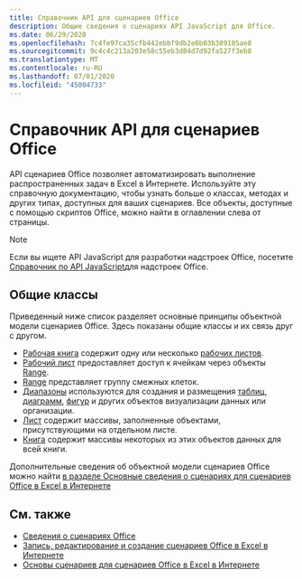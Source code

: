 ```yaml
---
title: Справочник API для сценариев Office
description: Общие сведения о сценариях API JavaScript для Office.
ms.date: 06/29/2020
ms.openlocfilehash: 7c4fe97ca35cfb442ebbf9db2e0b03b389185ae8
ms.sourcegitcommit: 9c4c4c213a203e58c55eb3d84d7d92fa527f3eb8
ms.translationtype: MT
ms.contentlocale: ru-RU
ms.lasthandoff: 07/01/2020
ms.locfileid: "45004733"
---
```

# <a name="office-scripts-api-reference"></a>Справочник API для сценариев Office

API сценариев Office позволяет автоматизировать выполнение распространенных задач в Excel в Интернете. Используйте эту справочную документацию, чтобы узнать больше о классах, методах и других типах, доступных для ваших сценариев. Все объекты, доступные с помощью скриптов Office, можно найти в оглавлении слева от страницы.

> [!NOTE]
> Если вы ищете API JavaScript для разработки надстроек Office, посетите [Справочник по API JavaScript](/javascript/api/overview?view=excel-js-preview)для надстроек Office.

## <a name="common-classes"></a>Общие классы

Приведенный ниже список разделяет основные принципы объектной модели сценариев Office. Здесь показаны общие классы и их связь друг с другом.

- [Рабочая книга](/javascript/api/office-scripts/excelscript/excelscript.workbook) содержит одну или несколько [рабочих листов](/javascript/api/office-scripts/excelscript/excelscript.worksheet).
- [Рабочий лист](/javascript/api/office-scripts/excelscript/excelscript.worksheet) предоставляет доступ к ячейкам через объекты [Range](/javascript/api/office-scripts/excelscript/excelscript.range).
- [Range](/javascript/api/office-scripts/excelscript/excelscript.range) представляет группу смежных клеток.
- [Диапазоны](/javascript/api/office-scripts/excelscript/excelscript.range) используются для создания и размещения [таблиц](/javascript/api/office-scripts/excelscript/excelscript.table), [диаграмм](/javascript/api/office-scripts/excelscript/excelscript.chart), [фигур](/javascript/api/office-scripts/excelscript/excelscript.shape) и других объектов визуализации данных или организации.
- [Лист](/javascript/api/office-scripts/excelscript/excelscript.worksheet) содержит массивы, заполненные объектами, присутствующими на отдельном листе.
- [Книга](/javascript/api/office-scripts/excelscript/excelscript.workbook) содержит массивы некоторых из этих объектов данных для всей книги.

Дополнительные сведения об объектной модели сценариев Office можно найти [в разделе Основные сведения о сценариях для сценариев Office в Excel в Интернете](/office/dev/scripts/develop/scripting-fundamentals)

## <a name="see-also"></a>См. также

- [Сведения о сценариях Office](/office/dev/scripts/overview/excel)
- [Запись, редактирование и создание сценариев Office в Excel в Интернете](/office/dev/scripts/tutorials/excel-tutorial)
- [Основы сценариев для сценариев Office в Excel в Интернете](/office/dev/scripts/develop/scripting-fundamentals)
